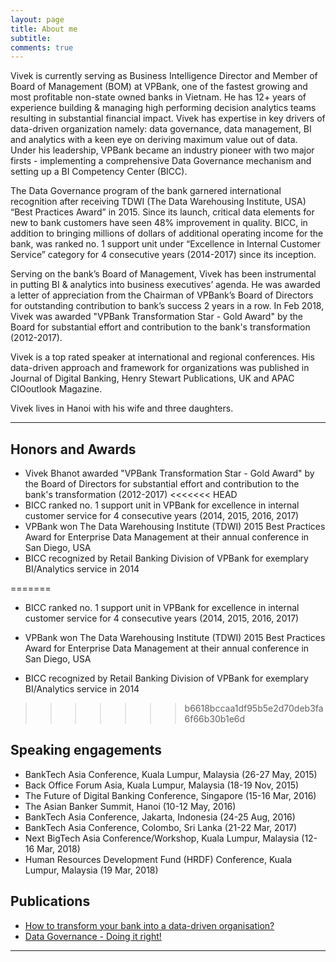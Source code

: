 ```yaml
---
layout: page
title: About me
subtitle: 
comments: true
---
```


Vivek is currently serving as Business Intelligence Director and Member of Board of Management (BOM) at VPBank, 
one of the fastest growing and most profitable non-state owned banks in Vietnam. He has 12+ years of experience building & 
managing high performing decision analytics teams resulting in substantial financial impact. 
Vivek has expertise in key drivers of data-driven organization namely: data governance, data management, 
BI and analytics with a keen eye on deriving maximum value out of data. Under his leadership, 
VPBank became an industry pioneer with two major firsts - implementing a comprehensive Data Governance mechanism and setting up a 
BI Competency Center (BICC).

The Data Governance program of the bank garnered international recognition after 
receiving TDWI (The Data Warehousing Institute, USA) “Best Practices Award” in 2015. 
Since its launch, critical data elements for new to bank customers have seen 48% improvement in quality. 
BICC, in addition to bringing millions of dollars of additional operating income for the bank, was ranked no. 
1 support unit under “Excellence in Internal Customer Service” category for 4 consecutive years (2014-2017) since its inception.

Serving on the bank’s Board of Management, 
Vivek has been instrumental in putting BI & analytics into business executives’ agenda. 
He was awarded a letter of appreciation from the Chairman of VPBank’s Board of 
Directors for outstanding contribution to bank’s success 2 years in a row. In Feb 2018, 
Vivek was awarded "VPBank Transformation Star - Gold Award" by the Board for substantial effort and contribution to the bank's transformation (2012-2017).

Vivek is a top rated speaker at international and regional conferences. 
His data-driven approach and framework for organizations was published in Journal of Digital Banking, 
Henry Stewart Publications, UK and APAC CIOoutlook Magazine.

Vivek lives in Hanoi with his wife and three daughters.

---

## Honors and Awards

- Vivek Bhanot awarded "VPBank Transformation Star - Gold Award" by the Board of Directors for substantial effort and contribution to the bank's transformation (2012-2017)
<<<<<<< HEAD
- BICC ranked no. 1 support unit in VPBank for excellence in internal customer service for 4 consecutive years (2014, 2015, 2016, 2017)
- VPBank won The Data Warehousing Institute (TDWI) 2015 Best Practices Award for Enterprise Data Management at their annual conference in San Diego, USA
- BICC recognized by Retail Banking Division of VPBank for exemplary BI/Analytics service in 2014

=======

- BICC ranked no. 1 support unit in VPBank for excellence in internal customer service for 4 consecutive years (2014, 2015, 2016, 2017)

- VPBank won The Data Warehousing Institute (TDWI) 2015 Best Practices Award for Enterprise Data Management at their annual conference in San Diego, USA

- BICC recognized by Retail Banking Division of VPBank for exemplary BI/Analytics service in 2014
>>>>>>> b6618bccaa1df95b5e2d70deb3fa6f66b30b1e6d

## Speaking engagements

- BankTech Asia Conference, Kuala Lumpur, Malaysia (26-27 May, 2015)
- Back Office Forum Asia, Kuala Lumpur, Malaysia (18-19 Nov, 2015)
- The Future of Digital Banking Conference, Singapore (15-16 Mar, 2016)
- The Asian Banker Summit, Hanoi (10-12 May, 2016)
- BankTech Asia Conference, Jakarta, Indonesia (24-25 Aug, 2016)
- BankTech Asia Conference, Colombo, Sri Lanka (21-22 Mar, 2017)
- Next BigTech Asia Conference/Workshop, Kuala Lumpur, Malaysia (12-16 Mar, 2018)
- Human Resources Development Fund (HRDF) Conference, Kuala Lumpur, Malaysia (19 Mar, 2018)

## Publications

- [How to transform your bank into a data-driven organisation?](https://www.henrystewartpublications.com/jdb/v1?lipi=urn%3Ali%3Apage%3Ad_flagship3_profile_view_base%3BjDs%2BWSHaSQq%2FqxKDuy0OUA%3D%3D)
- [Data Governance - Doing it right!](https://www.linkedin.com/pulse/data-governance-doing-right-vivek-bhanot)

---
